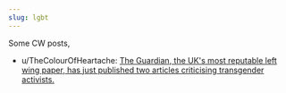 ```yaml
---
slug: lgbt
---
```


Some CW posts,

- u/TheColourOfHeartache: [The Guardian, the UK's most reputable left wing paper, has just published two articles criticising transgender activists.](https://www.reddit.com/r/TheMotte/comments/nu5kvj/culture_war_roundup_for_the_week_of_june_07_2021/)